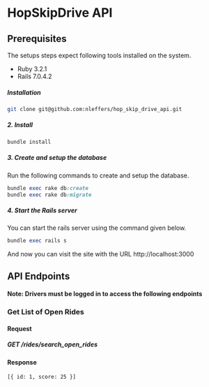 # HopSkipDrive API

## Prerequisites

The setups steps expect following tools installed on the system.

- Ruby 3.2.1
- Rails 7.0.4.2

##### Installation

```bash
git clone git@github.com:nleffers/hop_skip_drive_api.git
```

##### 2. Install

```bash
bundle install
```

##### 3. Create and setup the database

Run the following commands to create and setup the database.

```ruby
bundle exec rake db:create
bundle exec rake db:migrate
```

##### 4. Start the Rails server

You can start the rails server using the command given below.

```ruby
bundle exec rails s
```

And now you can visit the site with the URL http://localhost:3000

## API Endpoints

#### Note: Drivers must be logged in to access the following endpoints

### Get List of Open Rides

#### Request

##### GET /rides/search\_open\_rides

#### Response

```bash
[{ id: 1, score: 25 }]
```
